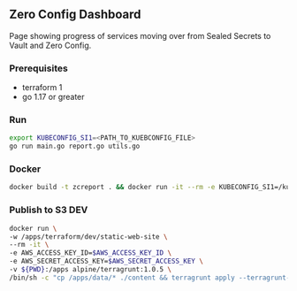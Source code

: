 ## Zero Config Dashboard
Page showing progress of services moving over from Sealed Secrets to Vault and Zero Config.

### Prerequisites

* terraform 1
* go 1.17 or greater

### Run
```bash
export KUBECONFIG_SI1=<PATH_TO_KUEBCONFIG_FILE>
go run main.go report.go utils.go
```
### Docker
```bash
docker build -t zcreport . && docker run -it --rm -e KUBECONFIG_SI1=/kubernetes-configuration/<KUEBCONFIG_FILE> -v $(pwd)/data:/app/data -v $(pwd)/templates:/app/templates -v <SOMEPATH>/kubernetes-configuration:/kubernetes-configuration zcreport
```
### Publish to S3 DEV
```bash
docker run \
-w /apps/terraform/dev/static-web-site \
--rm -it \
-e AWS_ACCESS_KEY_ID=$AWS_ACCESS_KEY_ID \
-e AWS_SECRET_ACCESS_KEY=$AWS_SECRET_ACCESS_KEY \
-v ${PWD}:/apps alpine/terragrunt:1.0.5 \
/bin/sh -c "cp /apps/data/* ./content && terragrunt apply --terragrunt-non-interactive -auto-approve"
```
